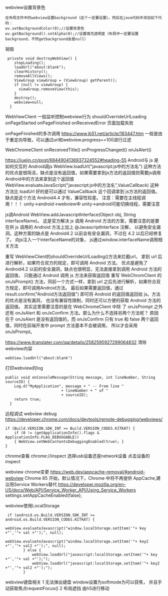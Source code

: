 webview设置背景色
```
在布局文件中的webview设置background（这个一定要设置）。然后在java代码中添加如下代码：
wv.setBackgroundColor(0);//设置背景色
wv.getBackground().setAlpha(0);//设置填充透明度（布局中一定要设置background，不然getbackground会是null）
```

销毁
```
 private void destroyWebView() {
    stopLoading();
    loadUrl("about:blank");
    clearHistory();
    removeAllViews();
    ViewGroup viewGroup = (ViewGroup) getParent();
    if (null != viewGroup) {
      viewGroup.removeView(this);
    }
    destroy();
    webview=null;
  }
```

WebViewClient  一般监听控制webview行为
shouldOverrideUrlLoading
onPageStarted
onPageFinished
onReceivedError 页面加载失败

onPageFinished的多次调用
https://www.jb51.net/article/183447.htm
一般是由于重定向导致，可以通过url和webview.progress==100进行过滤


WebChromeClient
onReceivedTitle()
onProgressChanged()
onJsAlert()


https://juejin.cn/post/6844904136937324552#heading-55
Android与 js 是如何交互的
Android调js
WebView.loadUrl("javascript:js中的方法名")
  这种方法的优点是很简洁，缺点是没有返回值，如果需要拿到js方法的返回值则需要js调用Android中的方法来拿到这个返回值
WebView.evaluateJavaScript("javascript:js中的方法名",ValueCallback)
  这种方法比 loadUrl 好的是可以通过 ValueCallback 这个回调拿到 js方法的返回值。缺点是这个方法 Android4.4 才有，兼容性较差。
注意：需要在主线程调用！！！   unity->android->webview中 unity->android可能切换线程，需要注意


js调Android
WebView.addJavascriptInterface(Object obj, String interfaceName)。
  这是官方解决 js 调用 Android 方法的方案，需要注意的是要在供 js 调用的 Android 方法上加上 @JavascriptInterface 注解，
  以避免安全漏洞。这种方案的缺点是 Android4.2 以前会有安全漏洞，不过在 4.2 以后已经修复了。
  向js注入一个interfaceName的对象， js通过window.interfaceName调用相关方法
   
重写 WebViewClient的shouldOverrideUrlLoading()方法来拦截url， 拿到 url 后进行解析，如果符合双方的规定，即可调用 Android 方法。
  优点是避免了 Android4.2 以前的安全漏洞，缺点也很明显，无法直接拿到调用 Android 方法的返回值，
  只能通过 Android 调用 js 方法来获取返回值
重写 WebChromClient 的 onJsPrompt() 方法，同前一个方式一样，拿到 url 之后先进行解析，如果符合双方规定，即可调用Android方法。
  最后如果需要返回值，通过 result.confirm("Android方法返回值") 即可将 Android 的返回值返回给 js。方法的优点是没有漏洞，
  也没有兼容性限制，同时还可以方便的获取 Android 方法的返回值。
  其实这里需要注意的是在 WebChromeClient 中除 了 onJsPrompt 之外还有 onJsAlert 和 onJsConfirm 方法。那么为什么不选择另两个方法呢？
   原因在于 onJsAlert 是没有返回值的，而 onJsConfirm 只有 true 和 false 两个返回值，同时在前端开发中 prompt 方法基本不会被调用，
   所以才会采用 onJsPrompt。


https://www.itranslater.com/qa/details/2582595927299064832
清除webview内容
```
webView.loadUrl("about:blank")
```

打印webview的log
```
public void onConsoleMessage(String message, int lineNumber, String sourceID) {
    Log.d("MyApplication", message + " -- From line "
                         + lineNumber + " of "
                         + sourceID);
    return true;
  }
```
远程调试  webview debug   
https://developer.chrome.com/docs/devtools/remote-debugging/webviews/
```
if (Build.VERSION.SDK_INT >= Build.VERSION_CODES.KITKAT) {
    if (0 != (getApplicationInfo().flags & ApplicationInfo.FLAG_DEBUGGABLE))
    { WebView.setWebContentsDebuggingEnabled(true); }
}
```
chrome查看 chrome://inspect 选择usb设备还是network设备
点击设备的inspect

webview chrome变更
https://web.dev/appcache-removal/#android-webview
Chrome 85 开始，默认情况下，Chrome 中将不再提供 AppCache,建议用Service Workers替代
https://developer.mozilla.org/en-US/docs/Web/API/Service_Worker_API/Using_Service_Workers
settings.setAppCacheEnabled(false);


webview使用LocalStorage
```
 if (android.os.Build.VERSION.SDK_INT >= android.os.Build.VERSION_CODES.KITKAT) {
            webView.evaluateJavascript("window.localStorage.setItem('"+ key +"','"+ val +"');", null);
            webView.evaluateJavascript("window.localStorage.setItem('"+ key2 +"','"+ val2 +"');", null);
        } else {
            webView.loadUrl("javascript:localStorage.setItem('"+ key +"','"+ val +"');");
            webView.loadUrl("javascript:localStorage.setItem('"+ key2 +"','"+ val2 +"');");
        }
```


webview键盘相关
1 无法弹出键盘
window设置为softmode为可以获焦， 并且手动获取焦点requestFocus()
2 布局遮挡
  由h5进行移动